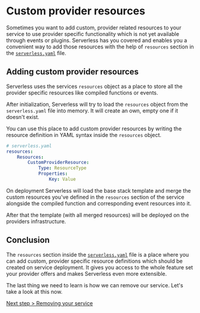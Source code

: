# Custom provider resources

Sometimes you want to add custom, provider related resources to your service to use provider specific functionality
which is not yet available through events or plugins. Serverless has you covered and enables you a convenient way to add
those resources with the help of `resources` section in the [`serverless.yaml`](../understanding-serverless/serverless-yaml.md)
file.

## Adding custom provider resources

Serverless uses the services `resources` object as a place to store all the provider specific resources like compiled
functions or events.

After initialization, Serverless will try to load the `resources` object from the `serverless.yaml` file into memory.
It will create an own, empty one if it doesn't exist.

You can use this place to add custom provider resources by writing the resource definition in YAML syntax inside the
`resources` object.

```yaml
# serverless.yaml
resources:
    Resources:
        CustomProviderResource:
            Type: ResourceType
            Properties:
                Key: Value
```

On deployment Serverless will load the base stack template and merge the custom resources you've defined in the `resources`
section of the service alongside the compiled function and corresponding event resources into it.

After that the template (with all merged resources) will be deployed on the providers infrastructure.

## Conclusion

The `resources` section inside the [`serverless.yaml`](../understanding-serverless/serverless-yaml.md) file is a place
where you can add custom, provider specific resource definitions which should be created on service deployment.
It gives you access to the whole feature set your provider offers and makes Serverless even more extensible.

The last thing we need to learn is how we can remove our service. Let's take a look at this now.

[Next step > Removing your service](removing-a-service.md)

